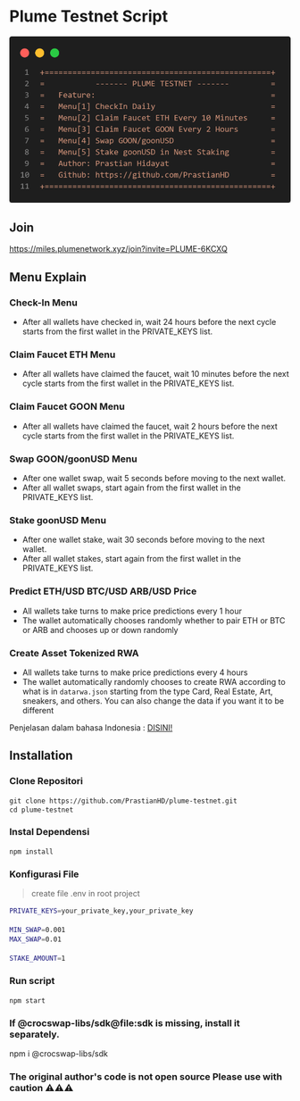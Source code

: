 # Plume Testnet Script

![logo](./utils/plume-testnet.png)
## Join
https://miles.plumenetwork.xyz/join?invite=PLUME-6KCXQ

## Menu Explain
### Check-In Menu
- After all wallets have checked in, wait 24 hours before the next cycle starts from the first wallet in the PRIVATE_KEYS list.
### Claim Faucet ETH Menu
- After all wallets have claimed the faucet, wait 10 minutes before the next cycle starts from the first wallet in the PRIVATE_KEYS list.
### Claim Faucet GOON Menu
- After all wallets have claimed the faucet, wait 2 hours before the next cycle starts from the first wallet in the PRIVATE_KEYS list.
### Swap GOON/goonUSD Menu
- After one wallet swap, wait 5 seconds before moving to the next wallet.
- After all wallet swaps, start again from the first wallet in the PRIVATE_KEYS list.
### Stake goonUSD Menu
- After one wallet stake, wait 30 seconds before moving to the next wallet.
- After all wallet stakes, start again from the first wallet in the PRIVATE_KEYS list.
### Predict ETH/USD BTC/USD ARB/USD Price
- All wallets take turns to make price predictions every 1 hour
- The wallet automatically chooses randomly whether to pair ETH or BTC or ARB and chooses up or down randomly
### Create Asset Tokenized RWA
- All wallets take turns to make price predictions every 4 hours
- The wallet automatically randomly chooses to create RWA according to what is in `datarwa.json` starting from the type Card, Real Estate, Art, sneakers, and others. You can also change the data if you want it to be different

Penjelasan dalam bahasa Indonesia : [DISINI!](https://github.com/PrastianHD/plume-testnet/blob/main/READINDO.md)

## Installation 
### Clone Repositori
```
git clone https://github.com/PrastianHD/plume-testnet.git
cd plume-testnet
```

### Instal Dependensi
```
npm install
```

### Konfigurasi File

>create file .env in root project
```bash
PRIVATE_KEYS=your_private_key,your_private_key

MIN_SWAP=0.001
MAX_SWAP=0.01

STAKE_AMOUNT=1
```

### Run script
```
npm start
```
### If @crocswap-libs/sdk@file:sdk is missing, install it separately.
npm i @crocswap-libs/sdk
### The original author's code is not open source Please use with caution ⚠⚠⚠

